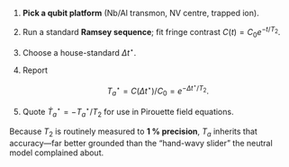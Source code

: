 1. **Pick a qubit platform** (Nb/Al transmon, NV centre, trapped ion).
2. Run a standard **Ramsey sequence**; fit fringe contrast
   $C(t)=C_0e^{-t/T_2}$.
3. Choose a house-standard $\Delta t^{\star}$.
4. Report

   $$
     T_a^{\star}
       =C(\Delta t^{\star})/C_0
       =e^{-\Delta t^{\star}/T_2}.
   $$
5. Quote $\dot T_a^{\star}= -T_a^{\star}/T_2$ for use in Pirouette field equations.

Because $T_2$ is routinely measured to **1 % precision**, $T_a$ inherits that accuracy—far better grounded than the “hand-wavy slider” the neutral model complained about.
